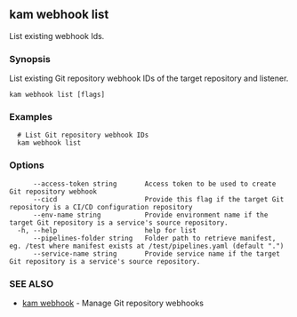 ## kam webhook list

List existing webhook Ids.

### Synopsis

List existing Git repository webhook IDs of the target repository and listener.

```
kam webhook list [flags]
```

### Examples

```
  # List Git repository webhook IDs
  kam webhook list
```

### Options

```
      --access-token string       Access token to be used to create Git repository webhook
      --cicd                      Provide this flag if the target Git repository is a CI/CD configuration repository
      --env-name string           Provide environment name if the target Git repository is a service's source repository.
  -h, --help                      help for list
      --pipelines-folder string   Folder path to retrieve manifest, eg. /test where manifest exists at /test/pipelines.yaml (default ".")
      --service-name string       Provide service name if the target Git repository is a service's source repository.
```

### SEE ALSO

* [kam webhook](kam_webhook.md)	 - Manage Git repository webhooks

